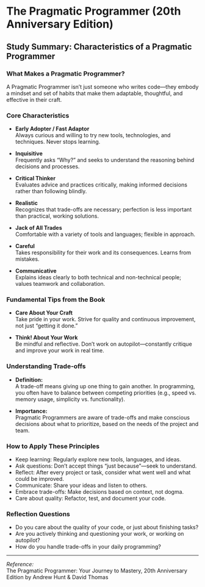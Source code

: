 # The Pragmatic Programmer (20th Anniversary Edition)  
## Study Summary: Characteristics of a Pragmatic Programmer

### What Makes a Pragmatic Programmer?  
A Pragmatic Programmer isn’t just someone who writes code—they embody a mindset and set of habits that make them adaptable, thoughtful, and effective in their craft.

### Core Characteristics  
- **Early Adopter / Fast Adaptor**  
  Always curious and willing to try new tools, technologies, and techniques. Never stops learning.

- **Inquisitive**  
  Frequently asks “Why?” and seeks to understand the reasoning behind decisions and processes.

- **Critical Thinker**  
  Evaluates advice and practices critically, making informed decisions rather than following blindly.

- **Realistic**  
  Recognizes that trade-offs are necessary; perfection is less important than practical, working solutions.

- **Jack of All Trades**  
  Comfortable with a variety of tools and languages; flexible in approach.

- **Careful**  
  Takes responsibility for their work and its consequences. Learns from mistakes.

- **Communicative**  
  Explains ideas clearly to both technical and non-technical people; values teamwork and collaboration.

### Fundamental Tips from the Book  
- **Care About Your Craft**  
  Take pride in your work. Strive for quality and continuous improvement, not just “getting it done.”

- **Think! About Your Work**  
  Be mindful and reflective. Don’t work on autopilot—constantly critique and improve your work in real time.

### Understanding Trade-offs  
- **Definition:**  
  A trade-off means giving up one thing to gain another. In programming, you often have to balance between competing priorities (e.g., speed vs. memory usage, simplicity vs. functionality).

- **Importance:**  
  Pragmatic Programmers are aware of trade-offs and make conscious decisions about what to prioritize, based on the needs of the project and team.

### How to Apply These Principles  
- Keep learning: Regularly explore new tools, languages, and ideas.  
- Ask questions: Don’t accept things “just because”—seek to understand.  
- Reflect: After every project or task, consider what went well and what could be improved.  
- Communicate: Share your ideas and listen to others.  
- Embrace trade-offs: Make decisions based on context, not dogma.  
- Care about quality: Refactor, test, and document your code.

### Reflection Questions  
- Do you care about the quality of your code, or just about finishing tasks?  
- Are you actively thinking and questioning your work, or working on autopilot?  
- How do you handle trade-offs in your daily programming?

---

*Reference:*  
The Pragmatic Programmer: Your Journey to Mastery, 20th Anniversary Edition by Andrew Hunt & David Thomas
